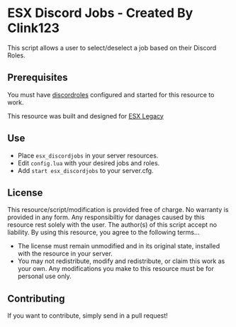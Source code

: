 # ESX Discord Jobs - Created By Clink123
This script allows a user to select/deselect a job based on their Discord Roles.

## Prerequisites

You must have [discordroles](https://github.com/sadboilogan/discordroles) configured and started for this resource to work.

This resource was built and designed for [ESX Legacy](https://github.com/esx-framework/esx-legacy)

## Use

- Place `esx_discordjobs` in your server resources.
- Edit `config.lua` with your desired jobs and roles.
- Add `start esx_discordjobs` to your server.cfg.

## License

This resource/script/modification is provided free of charge. No warranty is provided in any form. Any responsibiltiy for danages caused by this resource rest solely with the user. The author(s) of this script accept no liability. By using this resource, you agree to the following terms...

- The license must remain unmodified and in its original state, installed with the resource in your server.
- You may not redistribute, modify and redistribute, or claim this work as your own. Any modifications you make to this resource must be for personal use only.

## Contributing

If you want to contribute, simply send in a pull request!
